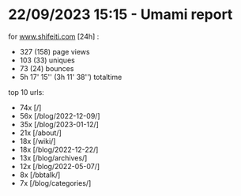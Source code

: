 # 22/09/2023 15:15 - Umami report
for www.shifeiti.com [24h] :

 - 327 (158) page views
 - 103 (33) uniques
 - 73 (24) bounces
 - 5h 17' 15'' (3h 11' 38'') totaltime


top 10 urls:
 - 74x [/]
 - 56x [/blog/2022-12-09/]
 - 35x [/blog/2023-01-12/]
 - 21x [/about/]
 - 18x [/wiki/]
 - 18x [/blog/2022-12-22/]
 - 13x [/blog/archives/]
 - 12x [/blog/2022-05-07/]
 - 8x [/bbtalk/]
 - 7x [/blog/categories/]


